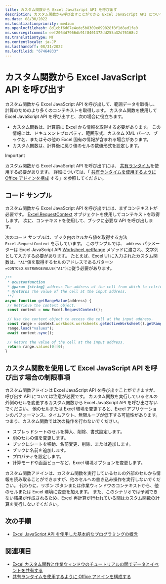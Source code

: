 ```yaml
---
title: カスタム関数から Excel JavaScript API を呼び出す
description: カスタム関数から呼び出すことができる Excel JavaScript API について説明します。
ms.date: 08/30/2022
ms.localizationpriority: medium
ms.openlocfilehash: 8d1cbf6d07e4ede5b8309e899828f8f1d8ad1fa0
ms.sourcegitcommit: eef2064d7966db91f8401372dd255a32d76168c2
ms.translationtype: MT
ms.contentlocale: ja-JP
ms.lasthandoff: 08/31/2022
ms.locfileid: "67464833"
---
```

# <a name="call-excel-javascript-apis-from-a-custom-function"></a>カスタム関数から Excel JavaScript API を呼び出す

カスタム関数から Excel JavaScript API を呼び出して、範囲データを取得し、計算のためのより多くのコンテキストを取得します。 カスタム関数を使用して Excel JavaScript API を呼び出すと、次の場合に役立ちます。

- カスタム関数は、計算前に Excel から情報を取得する必要があります。 この情報には、ドキュメントプロパティ、範囲形式、カスタム XML パーツ、ブック名、またはその他の Excel 固有の情報が含まれる場合があります。
- カスタム関数は、計算後に戻り値のセルの数値形式を設定します。

> [!IMPORTANT]
> カスタム関数から Excel JavaScript API を呼び出すには、 [共有ランタイム](../testing/runtimes.md#shared-runtime)を使用する必要があります。 詳細については、「 [共有ランタイムを使用するように Office アドインを構成](../develop/configure-your-add-in-to-use-a-shared-runtime.md) する」を参照してください。

## <a name="code-sample"></a>コード サンプル

カスタム関数から Excel JavaScript API を呼び出すには、まずコンテキストが必要です。 [Excel.RequestContext](/javascript/api/excel/excel.requestcontext) オブジェクトを使用してコンテキストを取得します。 次に、コンテキストを使用して、ブックに必要な API を呼び出します。

次のコード サンプルは、ブック内のセルから値を取得する方法 `Excel.RequestContext` を示しています。 このサンプルでは、 `address` パラメーターは Excel JavaScript API [Worksheet.getRange](/javascript/api/excel/excel.worksheet#excel-excel-worksheet-getrange-member(1)) メソッドに渡され、文字列として入力する必要があります。 たとえば、Excel UI に入力されたカスタム関数は、`"A1"`値を取得するセルのアドレスであるパターン`=CONTOSO.GETRANGEVALUE("A1")`に従う必要があります。

```JavaScript
/**
 * @customfunction
 * @param {string} address The address of the cell from which to retrieve the value.
 * @returns The value of the cell at the input address.
 **/
async function getRangeValue(address) {
 // Retrieve the context object. 
 const context = new Excel.RequestContext();
 
 // Use the context object to access the cell at the input address. 
 const range = context.workbook.worksheets.getActiveWorksheet().getRange(address);
 range.load("values");
 await context.sync();
 
 // Return the value of the cell at the input address.
 return range.values[0][0];
}
```

## <a name="limitations-of-calling-excel-javascript-apis-through-a-custom-function"></a>カスタム関数を使用して Excel JavaScript API を呼び出す場合の制限事項

カスタム関数アドインは Excel JavaScript API を呼び出すことができますが、呼び出す API については注意が必要です。 カスタム関数を実行しているセルの外側のセルを変更するカスタム関数から Excel JavaScript API を呼び出さないでください。 他のセルまたは Excel 環境を変更すると、Excel アプリケーションのパフォーマンス、タイムアウト、無限ループが低下する可能性があります。 つまり、カスタム関数では次の操作を行わないでください。

- スプレッドシートのセルを挿入、削除、書式設定します。
- 別のセルの値を変更します。
- ブックにシートを移動、名前変更、削除、または追加します。
- ブックに名前を追加します。
- プロパティを設定します。
- 計算モードや画面ビューなど、Excel 環境オプションを変更します。

カスタム関数アドインは、カスタム関数を実行しているセルの外部のセルから情報を読み取ることができますが、他のセルへの書き込み操作を実行しないでください。 代わりに、リボン ボタンまたは作業ウィンドウのコンテキストから、他のセルまたは Excel 環境に変更を加えます。 また、このシナリオでは予測できない結果が作成されるため、Excel 再計算が行われている間はカスタム関数の計算を実行しないでください。

## <a name="next-steps"></a>次の手順

- [Excel JavaScript API を使用した基本的なプログラミングの概念](../reference/overview/excel-add-ins-reference-overview.md)

## <a name="see-also"></a>関連項目

- [Excel カスタム関数と作業ウィンドウのチュートリアルの間でデータとイベントを共有する](../tutorials/share-data-and-events-between-custom-functions-and-the-task-pane-tutorial.md)
- [共有ランタイムを使用するように Office アドインを構成する](../develop/configure-your-add-in-to-use-a-shared-runtime.md)
